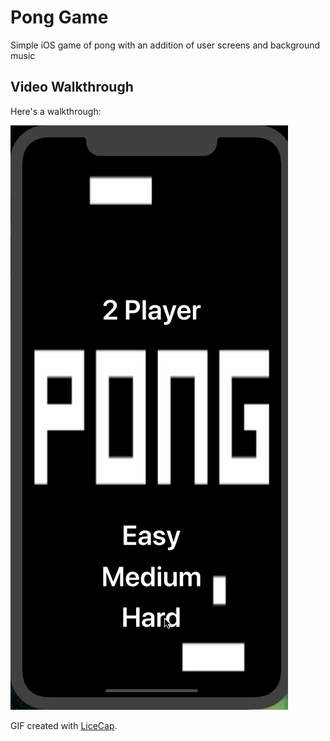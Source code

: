 # Pong Game
Simple iOS game of pong with an addition of user screens and background music

## Video Walkthrough 

Here's a walkthrough:
 
![](pong.gif)

GIF created with [LiceCap](http://www.cockos.com/licecap/).
